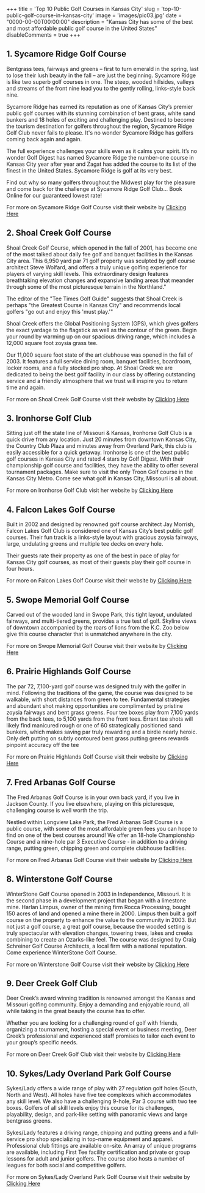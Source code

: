 +++
title = 'Top 10 Public Golf Courses in Kansas City'
slug = 'top-10-public-golf-course-in-kansas-city'
image = 'images/pic03.jpg'
date = "0000-00-00T00:00:00"
description = "Kansas City has some of the best and most affordable public golf course in the United States"
disableComments = true
+++



## 1. Sycamore Ridge Golf Course

Bentgrass tees, fairways and greens – first to turn emerald in the spring, last to lose their lush beauty in the fall – are just the beginning. Sycamore Ridge is like two superb golf courses in one. The steep, wooded hillsides, valleys and streams of the front nine lead you to the gently rolling, links-style back nine.

Sycamore Ridge has earned its reputation as one of Kansas City’s premier public golf courses with its stunning combination of bent grass, white sand bunkers and 18 holes of exciting and challenging play. Destined to become the tourism destination for golfers throughout the region, Sycamore Ridge Golf Club never fails to please. It's no wonder Sycamore Ridge has golfers coming back again and again.

The full experience challenges your skills even as it calms your spirit. It’s no wonder Golf Digest has named Sycamore Ridge the number-one course in Kansas City year after year and Zagat has added the course to its list of the finest in the United States. Sycamore Ridge is golf at its very best.

Find out why so many golfers throughout the Midwest play for the pleasure and come back for the challenge at Sycamore Ridge Golf Club... Book Online for our guaranteed lowest rate!

For more on Sycamore Ridge Golf Course visit their website by [Clicking Here](http://www.sycamoreridgegolf.com/)


## 2. Shoal Creek Golf Course

Shoal Creek Golf Course, which opened in the fall of 2001, has become one of the most talked about daily fee golf and banquet facilities in the Kansas City area. This 6,950 yard par 71 golf property was sculpted by golf course architect Steve Wolfard, and offers a truly unique golfing experience for players of varying skill levels. This extraordinary design features breathtaking elevation changes and expansive landing areas that meander through some of the most picturesque terrain in the Northland."

The editor of the "Tee Times Golf Guide" suggests that Shoal Creek is perhaps "the Greatest Course in Kansas City" and recommends local golfers "go out and enjoy this 'must play.'"

Shoal Creek offers the Global Positioning System (GPS), which gives golfers the exact yardage to the flagstick as well as the contour of the green. Begin your round by warming up on our spacious driving range, which includes a 12,000 square foot zoysia grass tee.

Our 11,000 square foot state of the art clubhouse was opened in the fall of 2003. It features a full service dining room, banquet facilities, boardroom, locker rooms, and a fully stocked pro shop. At Shoal Creek we are dedicated to being the best golf facility in our class by offering outstanding service and a friendly atmosphere that we trust will inspire you to return time and again.

For more on Shoal Creek Golf Course visit their website by [Clicking Here](https://www.shoalcreekgolf.com/)


## 3. Ironhorse Golf Club

Sitting just off the state line of Missouri & Kansas, Ironhorse Golf Club is a quick drive from any location. Just 20 minutes from downtown Kansas City, the Country Club Plaza and minutes away from Overland Park, this club is easily accessible for a quick getaway. Ironhorse is one of the best public golf courses in Kansas City and rated 4 stars by Golf Digest. With their championship golf course and facilities, they have the ability to offer several tournament packages. Make sure to visit the only Troon Golf course in the Kansas City Metro. Come see what golf in Kansas City, Missouri is all about.

For more on Ironhorse Golf Club visit her website by [Clicking Here](https://www.ironhorsegolf.com/)


## 4. Falcon Lakes Golf Course

Built in 2002 and designed by renowned golf course architect Jay Morrish, Falcon Lakes Golf Club is considered one of Kansas City’s best public golf courses. Their fun track is a links-style layout with gracious zoysia fairways, large, undulating greens and multiple tee decks on every hole.

Their guests rate their property as one of the best in pace of play for Kansas City golf courses, as most of their guests play their golf course in four hours.

For more on Falcon Lakes Golf Course visit their website by [Clicking Here](https://falconlakesgolf.com/)


## 5. Swope Memorial Golf Course

Carved out of the wooded land in Swope Park, this tight layout, undulated fairways, and multi-tiered greens, provides a true test of golf. Skyline views of downtown accompanied by the roars of lions from the K.C. Zoo below give this course character that is unmatched anywhere in the city.

For more on Swope Memorial Golf Course visit their website by [Clicking Here](https://www.swopememorialgolfcourse.com/)


## 6. Prairie Highlands Golf Course

The par 72, 7,100-yard golf course was designed truly with the golfer in mind. Following the traditions of the game, the course was designed to be walkable, with short distances from green to tee. Fundamental strategies and abundant shot making opportunities are complimented by pristine zoysia fairways and bent grass greens. Four tee boxes play from 7,100 yards from the back tees, to 5,100 yards from the front tees. Errant tee shots will likely find manicured rough or one of 60 strategically positioned sand bunkers, which makes saving par truly rewarding and a birdie nearly heroic. Only deft putting on subtly contoured bent grass putting greens rewards pinpoint accuracy off the tee

For more on Prairie Highlands Golf Course visit their website by [Clicking Here](https://prairiehighlands.com/)


## 7. Fred Arbanas Golf Course

The Fred Arbanas Golf Course is in your own back yard, if you live in Jackson County. If you live elsewhere, playing on this picturesque, challenging course is well worth the trip.

Nestled within Longview Lake Park, the Fred Arbanas Golf Course is a public course, with some of the most affordable green fees you can hope to find on one of the best courses around!  We offer an 18-hole Championship Course and a nine-hole par 3 Executive Course - in addition to a driving range, putting green, chipping green and complete clubhouse facilities.

For more on Fred Arbanas Golf Course visit their website by [Clicking Here](https://www.makeyourdayhere.com/173/Fred-Arbanas-Golf-Course)


## 8. Winterstone Golf Course

WinterStone Golf Course opened in 2003 in Independence, Missouri. It is the second phase in a development project that began with a limestone mine. Harlan Limpus, owner of the mining firm Rocca Processing, bought 150 acres of land and opened a mine there in 2000. Limpus then built a golf course on the property to enhance the value to the community in 2003. But not just a golf course, a great golf course, because the wooded setting is truly spectacular with elevation changes, towering trees, lakes and creeks combining to create an Ozarks-like feel. The course was designed by Craig Schreiner Golf Course Architects, a local firm with a national reputation. Come experience WinterStone Golf Course.

For more on Winterstone Golf Course visit their website by [Clicking Here](https://www.winterstonegolf.com/)


## 9. Deer Creek Golf Club

Deer Creek’s award winning tradition is renowned amongst the Kansas and Missouri golfing community. Enjoy a demanding and enjoyable round, all while taking in the great beauty the course has to offer.

Whether you are looking for a challenging round of golf with friends, organizing a tournament, hosting a special event or business meeting, Deer Creek’s professional and experienced staff promises to tailor each event to your group’s specific needs.

For more on Deer Creek Golf Club visit their website by [Clicking Here](https://golfatdeercreek.com/)


## 10. Sykes/Lady Overland Park Golf Course

Sykes/Lady offers a wide range of play with 27 regulation golf holes (South, North and West). All holes have five tee complexes which accommodates any skill level. We also have a challenging 9-hole, Par 3 course with two tee boxes. Golfers of all skill levels enjoy this course for its challenges, playability, design, and park-like setting with panoramic views and large bentgrass greens.

Sykes/Lady features a driving range, chipping and putting greens and a full-service pro shop specializing in top-name equipment and apparel. Professional club fittings are available on-site. An array of unique programs are available, including First Tee facility certification and private or group lessons for adult and junior golfers. The course also hosts a number of leagues for both social and competitive golfers.

For more on Sykes/Lady Overland Park Golf Course visit their website by [Clicking Here](https://www.golfop.com/golf-facilities/sykes-lady)

